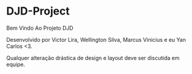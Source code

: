 # DJD-Project

Bem Vindo Ao Projeto DJD

Desenvolvido por Victor Lira, Wellington Silva, Marcus Vinicius e eu Yan Carlos <3.

Qualquer alteração drástica de design e layout deve ser discutida em equipe.
